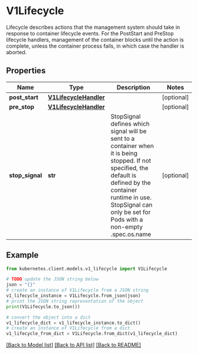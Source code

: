 # V1Lifecycle

Lifecycle describes actions that the management system should take in response to container lifecycle events. For the PostStart and PreStop lifecycle handlers, management of the container blocks until the action is complete, unless the container process fails, in which case the handler is aborted.

## Properties

Name | Type | Description | Notes
------------ | ------------- | ------------- | -------------
**post_start** | [**V1LifecycleHandler**](V1LifecycleHandler.md) |  | [optional] 
**pre_stop** | [**V1LifecycleHandler**](V1LifecycleHandler.md) |  | [optional] 
**stop_signal** | **str** | StopSignal defines which signal will be sent to a container when it is being stopped. If not specified, the default is defined by the container runtime in use. StopSignal can only be set for Pods with a non-empty .spec.os.name | [optional] 

## Example

```python
from kubernetes.client.models.v1_lifecycle import V1Lifecycle

# TODO update the JSON string below
json = "{}"
# create an instance of V1Lifecycle from a JSON string
v1_lifecycle_instance = V1Lifecycle.from_json(json)
# print the JSON string representation of the object
print(V1Lifecycle.to_json())

# convert the object into a dict
v1_lifecycle_dict = v1_lifecycle_instance.to_dict()
# create an instance of V1Lifecycle from a dict
v1_lifecycle_from_dict = V1Lifecycle.from_dict(v1_lifecycle_dict)
```
[[Back to Model list]](../README.md#documentation-for-models) [[Back to API list]](../README.md#documentation-for-api-endpoints) [[Back to README]](../README.md)


